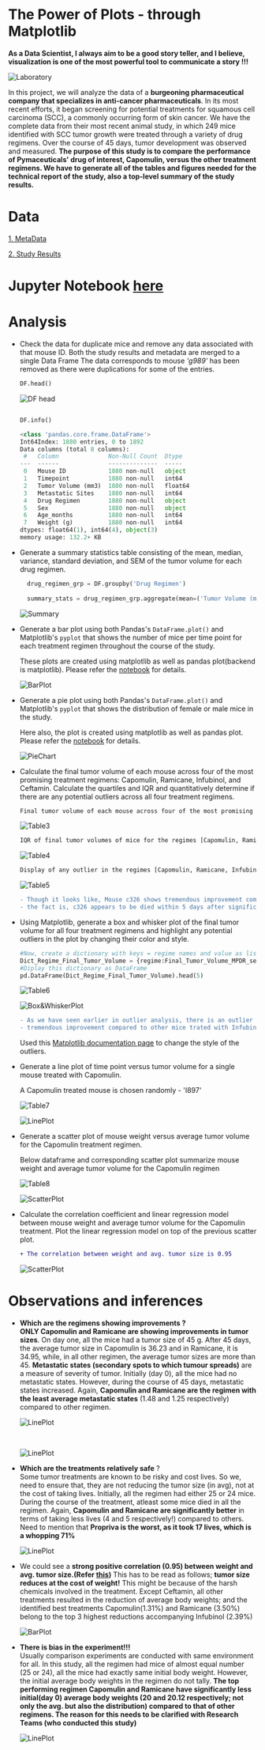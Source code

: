 # The Power of Plots - through Matplotlib

<strong>As a Data Scientist, I  always aim to be a good story teller,  and  I believe,  visualization is one of the most powerful tool to communicate a story !!!</strong>

![Laboratory](Images/Laboratory.jpg)

In this project, we will analyze the data of a <strong>burgeoning pharmaceutical company that specializes in anti-cancer pharmaceuticals</strong>. In its most recent efforts, it began screening for potential treatments for squamous cell carcinoma (SCC), a commonly occurring form of skin cancer. We have the complete data from their most recent animal study, in which 249 mice identified with SCC tumor growth were treated through a variety of drug regimens. Over the course of 45 days, tumor development was observed and measured. <strong>The purpose of this study is to compare the performance of Pymaceuticals' drug of interest, Capomulin, versus the other treatment regimens. We have to generate all of the tables and figures needed for the technical report of the study, also a top-level summary of the study results.</strong> 

# Data
[1. MetaData](Pymaceuticals/data/Mouse_metadata.csv)

[2. Study Results](Pymaceuticals/data/Study_results.csv)


# Jupyter Notebook [here](Pymaceuticals/pymaceuticals.ipynb)

# Analysis


* Check the data for duplicate mice and remove any data associated with that mouse ID.
  Both the study results and metadata are merged to a single Data Frame
  The data corresponds to mouse <i>'g989'</i> has been removed as there were duplications for some of the entries.
  
  ``` python
  DF.head()
  ```
  ![DF head](Images/table1.png)
  ``` python
  
  DF.info()
  
  <class 'pandas.core.frame.DataFrame'>
  Int64Index: 1880 entries, 0 to 1892
  Data columns (total 8 columns):
   #   Column              Non-Null Count  Dtype  
  ---  ------              --------------  -----  
   0   Mouse ID            1880 non-null   object 
   1   Timepoint           1880 non-null   int64  
   2   Tumor Volume (mm3)  1880 non-null   float64
   3   Metastatic Sites    1880 non-null   int64  
   4   Drug Regimen        1880 non-null   object 
   5   Sex                 1880 non-null   object 
   6   Age_months          1880 non-null   int64  
   7   Weight (g)          1880 non-null   int64  
  dtypes: float64(1), int64(4), object(3)
  memory usage: 132.2+ KB
  ```

* Generate a summary statistics table consisting of the mean, median, variance, standard deviation, and SEM of the tumor volume for each drug regimen.

  ``` python
    drug_regimen_grp = DF.groupby('Drug Regimen')
    
    summary_stats = drug_regimen_grp.aggregate(mean=('Tumor Volume (mm3)', 'mean'), median=('Tumor Volume (mm3)', 'median'), variance=('Tumor Volume (mm3)', lambda x:np.var(x, ddof=1)), std_dev = ('Tumor Volume (mm3)', lambda x:np.std(x, ddof=1)), sem = (('Tumor Volume (mm3)', lambda x: st.sem(x, ddof=1))))                  

  ```
  ![Summary](Images/table2.png)




* Generate a bar plot using both Pandas's `DataFrame.plot()` and Matplotlib's `pyplot` that shows  the number of mice per time point for each treatment regimen throughout the course of the study.

  These plots are created using matplotlib as well as pandas plot(backend is matplotlib). Please refer the [notebook](Pymaceuticals/pymaceuticals.ipynb) for details. 
  
  ![BarPlot](Images/graph1.png)
  

* Generate a pie plot using both Pandas's `DataFrame.plot()` and Matplotlib's `pyplot` that shows the distribution of female or male mice in the study.

  Here also, the plot is created using matplotlib as well as pandas plot. Please refer the [notebook](Pymaceuticals/pymaceuticals.ipynb) for details. 
  
  ![PieChart](Images/graph2.png)

* Calculate the final tumor volume of each mouse across four of the most promising treatment regimens: Capomulin, Ramicane, Infubinol, and Ceftamin. Calculate the quartiles and IQR and quantitatively determine if there are any potential outliers across all four treatment regimens.

  ``` diff
  Final tumor volume of each mouse across four of the most promising treatment regimens [Capomulin, Ramicane, Infubinol, Ceftamin]
  ```
  ![Table3](Images/table3.png)
  
  ``` diff
  IQR of final tumor volumes of mice for the regimes [Capomulin, Ramicane, Infubinol, Ceftamin]
  ```
  ![Table4](Images/table4.png)
  
  ``` diff
  Display of any outlier in the regimes [Capomulin, Ramicane, Infubinol, Ceftamin]
  ```
  ![Table5](Images/table5.png)
    
  ``` diff
  - Though it looks like, Mouse c326 shows tremendous improvement compared to other mice treated with Infubinol, 
  - the fact is, c326 appears to be died within 5 days after significant reduction of tumor size
  ```
* Using Matplotlib, generate a box and whisker plot of the final tumor volume for all four treatment regimens and highlight any potential outliers in the plot by changing their color and style.
  
  ``` python
  #Now, create a dictionary with keys = regime names and value as list of Final Tumor Volume (mm3). Easy peasy with dictionary comprehension !!
  Dict_Regime_Final_Tumor_Volume = {regime:Final_Tumor_Volume_MPDR_sel[Final_Tumor_Volume_MPDR_sel['Drug Regimen']==regime]     ['Final Tumor Volume (mm3)'].to_list() for regime in Final_Tumor_Volume_MPDR_sel['Drug Regimen'].unique()} 
  #Diplay this dictionary as DataFrame
  pd.DataFrame(Dict_Regime_Final_Tumor_Volume).head(5)
  ```
  
  ![Table6](Images/table6.png)
  
  ![Box&WhiskerPlot](Images/graph3.png)
  
  ``` diff
  - As we have seen earlier in outlier analysis, there is an outlier (mouse c326) which shows 
  - tremendous improvement compared to other mice trated with Infubinol
  ```
  
  Used this [Matplotlib documentation page](https://matplotlib.org/gallery/pyplots/boxplot_demo_pyplot.html#sphx-glr-gallery-pyplots-boxplot-demo-pyplot-py) to change the style of the outliers.

* Generate a line plot of time point versus tumor volume for a single mouse treated with Capomulin.
  
  A Capomulin treated mouse is chosen randomly - 'I897'
  
  ![Table7](Images/table7.png)
  
  ![LinePlot](Images/graph4.png)

* Generate a scatter plot of mouse weight versus average tumor volume for the Capomulin treatment regimen.

  Below dataframe and corresponding scatter plot summarize mouse weight and average tumor volume for the Capomulin regimen
  
  ![Table8](Images/table8.png)
  
  ![ScatterPlot](Images/graph5.png)
  

* Calculate the correlation coefficient and linear regression model between mouse weight and average tumor volume for the Capomulin treatment. Plot the linear regression model on top of the previous scatter plot.

  ```diff
  + The correlation between weight and avg. tumor size is 0.95
  ```
  ![ScatterPlot](Images/graph6.png)


# Observations and inferences

* **Which are the regimens showing improvements ?**
  <br>**ONLY Capomulin and Ramicane are showing improvements in tumor sizes**. On day one, all the mice had a tumor size of 45 g. After 45 days, the average tumor size in Capomulin is 36.23 and in Ramicane, it is 34.95, while, in all other regimen, the average tumor sizes are more than 45. **Metastatic states (secondary spots to which tumour spreads)** are a measure of severity of tumor. Initially (day 0), all the mice had no metastatic states. However, during the course of 45 days, metastatic states increased. Again, **Capomulin and Ramicane are the regimen with the least average metastatic states** (1.48 and 1.25 respectively) compared to other regimen.
  
  ![LinePlot](Images/graph7.png)
  
   <br>
  
  ![LinePlot](Images/graph10.png)
   <br>
  
* **Which are the treatments relatively safe** ?
  <br>Some tumor treatments are known to be risky and cost lives. So we, need to ensure that, they are not reducing the tumor size (in avg), not at the cost of taking lives. Initially, all the regimen had either 25 or 24 mice. During the course of the treatment, atleast some mice died in all the regimen. Again, **Capomulin and Ramicane are significantly better** in terms of taking less lives (4 and 5 respectively!) compared to others. Need to mention that **Propriva is the worst, as it took 17 lives, which is a whopping 71%**
  
  ![LinePlot](Images/graph8.png)
   <br>
* We could see a **strong positive correlation (0.95) between weight and avg. tumor size.(Refer [this](Images/graph6.png))** This has to be read as follows; **tumor size reduces at the cost of weight!** This might be because of the harsh chemicals involved in the treatment. Except Ceftamin, all other treatments resulted in the reduction of average body weights; and the identified best treatments Capomulin(1.31%) and Ramicane (3.50%) belong to the top 3 highest reductions accompanying Infubinol (2.39%)

  ![BarPlot](Images/graph9.png)
  <br>
* **There is bias in the experiment!!!** 
<br>Usually comparison experiments are conducted with same environment for all. In this study, all the regimen had mice of almost equal number (25 or 24), all the mice had exactly same initial body weight. However, the initial average body weights in the regimen do not tally. **The top performing regimen Capomulin and Ramicane have significantly less initial(day 0) average body weights (20 and 20.12 respectively; not only the avg. but also the distribution) compared to that of other regimens. The reason for this needs to be clarified with Research Teams (who conducted this study)**

  ![LinePlot](Images/graph11.png)

